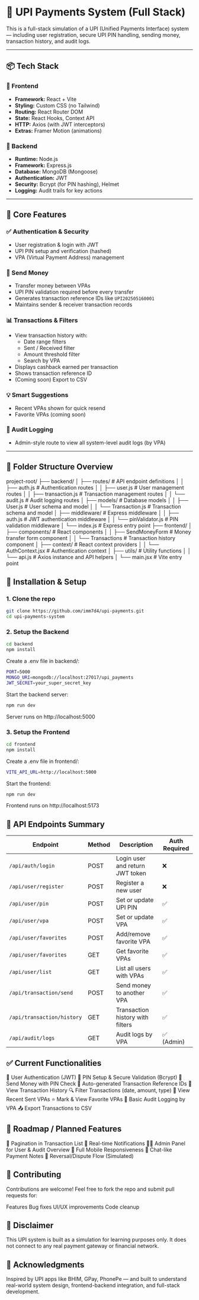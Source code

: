 # 💸 UPI Payments System (Full Stack)

This is a full-stack simulation of a UPI (Unified Payments Interface) system — including user registration, secure UPI PIN handling, sending money, transaction history, and audit logs.

---

## 📦 Tech Stack

### 🚀 Frontend
- **Framework:** React + Vite
- **Styling:** Custom CSS (no Tailwind)
- **Routing:** React Router DOM
- **State:** React Hooks, Context API
- **HTTP:** Axios (with JWT interceptors)
- **Extras:** Framer Motion (animations)

### 🔧 Backend
- **Runtime:** Node.js
- **Framework:** Express.js
- **Database:** MongoDB (Mongoose)
- **Authentication:** JWT
- **Security:** Bcrypt (for PIN hashing), Helmet
- **Logging:** Audit trails for key actions

---

## 🔐 Core Features

### ✅ Authentication & Security
- User registration & login with JWT
- UPI PIN setup and verification (hashed)
- VPA (Virtual Payment Address) management

### 💸 Send Money
- Transfer money between VPAs
- UPI PIN validation required before every transfer
- Generates transaction reference IDs like `UPI202505160001`
- Maintains sender & receiver transaction records

### 📊 Transactions & Filters
- View transaction history with:
  - Date range filters
  - Sent / Received filter
  - Amount threshold filter
  - Search by VPA
- Displays cashback earned per transaction
- Shows transaction reference ID
- (Coming soon) Export to CSV

### 💡 Smart Suggestions
- Recent VPAs shown for quick resend
- Favorite VPAs (coming soon)

### 🧾 Audit Logging
- Admin-style route to view all system-level audit logs (by VPA)

---

## 📁 Folder Structure Overview

project-root/
├── backend/
│   ├── routes/            # API endpoint definitions
│   │   ├── auth.js        # Authentication routes
│   │   ├── user.js        # User management routes
│   │   ├── transaction.js # Transaction management routes
│   │   └── audit.js       # Audit logging routes
│   ├── models/            # Database models
│   │   ├── User.js        # User schema and model
│   │   └── Transaction.js # Transaction schema and model
│   ├── middleware/        # Express middleware
│   │   ├── auth.js        # JWT authentication middleware
│   │   └── pinValidator.js # PIN validation middleware
│   └── index.js           # Express entry point
├── frontend/
│   ├── components/        # React components
│   │   ├── SendMoneyForm  # Money transfer form component
│   │   └── Transactions   # Transaction history component
│   ├── context/           # React context providers
│   │   └── AuthContext.jsx # Authentication context
│   ├── utils/             # Utility functions
│   │   └── api.js         # Axios instance and API helpers
│   └── main.jsx           # Vite entry point

## 🔧 Installation & Setup

### 1. Clone the repo

```bash
git clone https://github.com/imm7d4/upi-payments.git
cd upi-payments-system
```

### 2. Setup the Backend

```bash
cd backend
npm install
```
Create a .env file in backend/:
```bash
PORT=5000
MONGO_URI=mongodb://localhost:27017/upi_payments
JWT_SECRET=your_super_secret_key
```
Start the backend server:

```bash
npm run dev
```
Server runs on http://localhost:5000

### 3. Setup the Frontend

```bash
cd frontend
npm install
```

Create a .env file in frontend/:
```bash
VITE_API_URL=http://localhost:5000
```
Start the frontend:

```bash
npm run dev
```
Frontend runs on http://localhost:5173

## 🔐 API Endpoints Summary

| Endpoint                   | Method | Description                      | Auth Required |
| -------------------------- | ------ | -------------------------------- | ------------- |
| `/api/auth/login`          | POST   | Login user and return JWT token  | ❌             |
| `/api/user/register`       | POST   | Register a new user              | ❌             |
| `/api/user/pin`            | POST   | Set or update UPI PIN            | ✅             |
| `/api/user/vpa`            | POST   | Set or update VPA                | ✅             |
| `/api/user/favorites`      | POST   | Add/remove favorite VPA          | ✅             |
| `/api/user/favorites`      | GET    | Get favorite VPAs                | ✅             |
| `/api/user/list`           | GET    | List all users with VPAs         | ✅             |
| `/api/transaction/send`    | POST   | Send money to another VPA        | ✅             |
| `/api/transaction/history` | GET    | Transaction history with filters | ✅             |
| `/api/audit/logs`          | GET    | Audit logs by VPA                | ✅ (Admin)     |


## ✅ Current Functionalities
🔐 User Authentication (JWT)
🔑 PIN Setup & Secure Validation (Bcrypt)
🧾 Send Money with PIN Check
🧮 Auto-generated Transaction Reference IDs
📜 View Transaction History
🔍 Filter Transactions (date, amount, type)
🧠 View Recent Sent VPAs
⭐ Mark & View Favorite VPAs
📝 Basic Audit Logging by VPA
📤 Export Transactions to CSV


## 🚧 Roadmap / Planned Features

📅 Pagination in Transaction List
🔔 Real-time Notifications
🧑‍💼 Admin Panel for User & Audit Overview
📱 Full Mobile Responsiveness
💬 Chat-like Payment Notes
🔄 Reversal/Dispute Flow (Simulated)

## 🤝 Contributing
Contributions are welcome! Feel free to fork the repo and submit pull requests for:

Features
Bug fixes
UI/UX improvements
Code cleanup


## 📌 Disclaimer
This UPI system is built as a simulation for learning purposes only. It does not connect to any real payment gateway or financial network.

## 🙌 Acknowledgments
Inspired by UPI apps like BHIM, GPay, PhonePe — and built to understand real-world system design, frontend-backend integration, and full-stack development.
